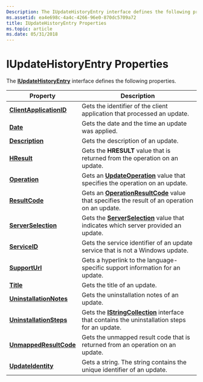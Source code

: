 ```yaml
---
Description: The IUpdateHistoryEntry interface defines the following properties.
ms.assetid: ea4e698c-4a4c-4266-96e0-870dc5709a72
title: IUpdateHistoryEntry Properties
ms.topic: article
ms.date: 05/31/2018
---
```


# IUpdateHistoryEntry Properties

The [**IUpdateHistoryEntry**](/windows/desktop/api/Wuapi/nn-wuapi-iupdatehistoryentry) interface defines the following properties.



| Property                                                               | Description                                                                                                              |
|------------------------------------------------------------------------|--------------------------------------------------------------------------------------------------------------------------|
| [**ClientApplicationID**](/windows/desktop/api/Wuapi/nf-wuapi-iupdatehistoryentry-get_clientapplicationid) | Gets the identifier of the client application that processed an update.                                                  |
| [**Date**](/windows/desktop/api/Wuapi/nf-wuapi-iupdatehistoryentry-get_date)                               | Gets the date and the time an update was applied.                                                                        |
| [**Description**](/windows/desktop/api/Wuapi/nf-wuapi-iupdatehistoryentry-get_description)                 | Gets the description of an update.                                                                                       |
| [**HResult**](/windows/desktop/api/Wuapi/nf-wuapi-iupdatehistoryentry-get_hresult)                         | Gets the **HRESULT** value that is returned from the operation on an update.                                             |
| [**Operation**](/windows/desktop/api/Wuapi/nf-wuapi-iupdatehistoryentry-get_operation)                     | Gets an [**UpdateOperation**](/windows/win32/api/wuapi/ne-wuapi-updateoperation) value that specifies the operation on an update.                      |
| [**ResultCode**](/windows/desktop/api/Wuapi/nf-wuapi-iupdatehistoryentry-get_resultcode)                   | Gets an [**OperationResultCode**](/windows/win32/api/wuapi/ne-wuapi-operationresultcode) value that specifies the result of an operation on an update. |
| [**ServerSelection**](/windows/desktop/api/Wuapi/nf-wuapi-iupdatehistoryentry-get_serverselection)         | Gets the [**ServerSelection**](/windows/win32/api/wuapicommon/ne-wuapicommon-serverselection) value that indicates which server provided an update.                |
| [**ServiceID**](/windows/desktop/api/Wuapi/nf-wuapi-iupdatehistoryentry-get_serviceid)                     | Gets the service identifier of an update service that is not a Windows update.                                           |
| [**SupportUrl**](/windows/desktop/api/Wuapi/nf-wuapi-iupdatehistoryentry-get_supporturl)                   | Gets a hyperlink to the language-specific support information for an update.                                             |
| [**Title**](/windows/desktop/api/Wuapi/nf-wuapi-iupdatehistoryentry-get_title)                             | Gets the title of an update.                                                                                             |
| [**UninstallationNotes**](https://msdn.microsoft.com/library/Aa386478(v=VS.85).aspx) | Gets the uninstallation notes of an update.                                                                              |
| [**UninstallationSteps**](/windows/desktop/api/Wuapi/nf-wuapi-iupdatehistoryentry-get_uninstallationsteps) | Gets the [**IStringCollection**](/windows/desktop/api/Wuapi/nn-wuapi-istringcollection) interface that contains the uninstallation steps for an update.  |
| [**UnmappedResultCode**](/windows/desktop/api/Wuapi/nf-wuapi-iupdatehistoryentry-get_unmappedresultcode)   | Gets the unmapped result code that is returned from an operation on an update.                                           |
| [**UpdateIdentity**](/windows/desktop/api/Wuapi/nf-wuapi-iupdatehistoryentry-get_updateidentity)           | Gets a string. The string contains the unique identifier of an update.                                                   |



 

 

 



